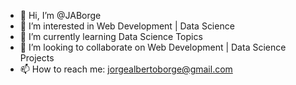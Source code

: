 - 👋 Hi, I’m @JABorge
- 👀 I’m interested in Web Development | Data Science
- 🌱 I’m currently learning Data Science Topics 
- 💞️ I’m looking to collaborate on Web Development | Data Science Projects 
- 📫 How to reach me: jorgealbertoborge@gmail.com

<!---
JABorge/JABorge is a ✨ special ✨ repository because its `README.md` (this file) appears on your GitHub profile.
You can click the Preview link to take a look at your changes.
--->
